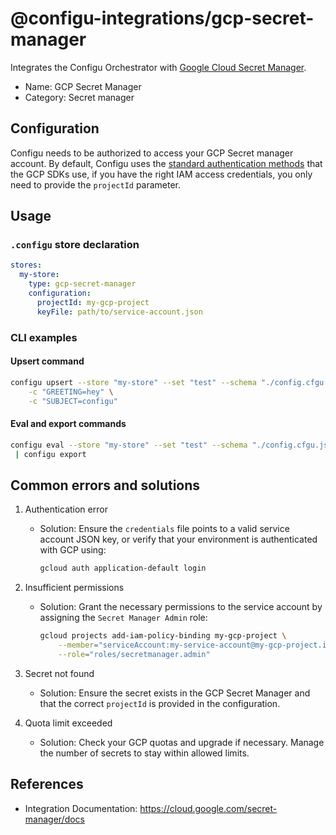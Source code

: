 # @configu-integrations/gcp-secret-manager

Integrates the Configu Orchestrator with [Google Cloud Secret Manager](https://cloud.google.com/secret-manager).

- Name: GCP Secret Manager  
- Category: Secret manager  

## Configuration

Configu needs to be authorized to access your GCP Secret manager account. By default, Configu uses the [standard authentication methods](https://cloud.google.com/docs/authentication/application-default-credentials) that the GCP SDKs use, if you have the right IAM access credentials, you only need to provide the `projectId` parameter.

## Usage

### `.configu` store declaration

```yaml
stores:
  my-store:
    type: gcp-secret-manager
    configuration:
      projectId: my-gcp-project
      keyFile: path/to/service-account.json
```

### CLI examples

#### Upsert command

```bash
configu upsert --store "my-store" --set "test" --schema "./config.cfgu.json" \
    -c "GREETING=hey" \
    -c "SUBJECT=configu"
```

#### Eval and export commands

```bash
configu eval --store "my-store" --set "test" --schema "./config.cfgu.json" \
 | configu export
```

## Common errors and solutions

1. Authentication error  
   - Solution: Ensure the `credentials` file points to a valid service account JSON key, or verify that your environment is authenticated with GCP using:
     ```bash
     gcloud auth application-default login
     ```

2. Insufficient permissions  
   - Solution: Grant the necessary permissions to the service account by assigning the `Secret Manager Admin` role:
     ```bash
     gcloud projects add-iam-policy-binding my-gcp-project \
         --member="serviceAccount:my-service-account@my-gcp-project.iam.gserviceaccount.com" \
         --role="roles/secretmanager.admin"
     ```

3. Secret not found  
   - Solution: Ensure the secret exists in the GCP Secret Manager and that the correct `projectId` is provided in the configuration.

4. Quota limit exceeded  
   - Solution: Check your GCP quotas and upgrade if necessary. Manage the number of secrets to stay within allowed limits.

## References

- Integration Documentation: https://cloud.google.com/secret-manager/docs
